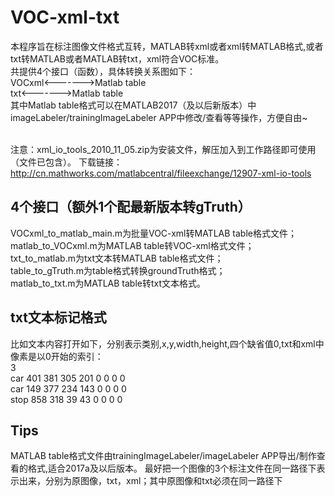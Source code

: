 # VOC-xml-txt
本程序旨在标注图像文件格式互转，MATLAB转xml或者xml转MATLAB格式,或者txt转MATLAB或者MATLAB转txt，xml符合VOC标准。<br>
共提供4个接口（函数），具体转换关系图如下：<br>
VOCxml<------->Matlab table<br>
txt<------->Matlab table<br>
其中Matlab table格式可以在MATLAB2017（及以后新版本）中imageLabeler/trainingImageLabeler  APP中修改/查看等等操作，方便自由~<br><br>

注意：xml_io_tools_2010_11_05.zip为安装文件，解压加入到工作路径即可使用（文件已包含）。
下载链接：http://cn.mathworks.com/matlabcentral/fileexchange/12907-xml-io-tools

## 4个接口（额外1个配最新版本转gTruth）
VOCxml_to_matlab_main.m为批量VOC-xml转MATLAB table格式文件；<br>
matlab_to_VOCxml.m为MATLAB table转VOC-xml格式文件；<br>
txt_to_matlab.m为txt文本转MATLAB table格式文件；<br>
table_to_gTruth.m为table格式转换groundTruth格式；<br>
matlab_to_txt.m为MATLAB table转txt文本格式。<br>

## txt文本标记格式
比如文本内容打开如下，分别表示类别,x,y,width,height,四个缺省值0,txt和xml中像素是以0开始的索引：<br>
3 <br>
car     401 381 305 201    0   0   0   0<br>
car     149 377 234 143    0   0   0   0<br>
stop     858 318  39  43    0   0   0   0<br>

## Tips
MATLAB table格式文件由trainingImageLabeler/imageLabeler  APP导出/制作查看的格式,适合2017a及以后版本。
最好把一个图像的3个标注文件在同一路径下表示出来，分别为原图像，txt，xml；其中原图像和txt必须在同一路径下

